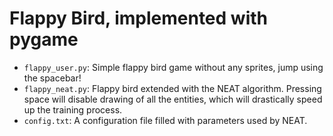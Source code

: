 # Flappy Bird, implemented with pygame
- `flappy_user.py`: Simple flappy bird game without any sprites, jump using the spacebar!
- `flappy_neat.py`: Flappy bird extended with the NEAT algorithm. Pressing space will disable drawing of all the entities, which will drastically speed up the training process.
- `config.txt`: A configuration file filled with parameters used by NEAT.
